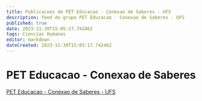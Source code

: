 ```yaml
---
title: Publicacoes de PET Educacao - Conexao de Saberes - UFS 
description: feed do grupo PET Educacao - Conexao de Saberes - UFS
published: true
date: 2023-11-30T15:05:17.742462
tags: Ciencias Humanas
editor: markdown
dateCreated: 2023-11-30T15:05:17.742462
---
```


# PET Educacao - Conexao de Saberes
[PET Educacao - Conexao de Saberes - UFS](/grupo/208PETEducacaoConexaodeSaberesUFS)